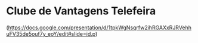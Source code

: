 # Clube de Vantagens Telefeira

(https://docs.google.com/presentation/d/1tpkWgNsqrfw2ihRGAXxRJRVehhuFV35de5ouf7y_eoY/edit#slide=id.p)
